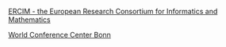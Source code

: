 [ERCIM - the European Research Consortium for Informatics and Mathematics](https://www.ercim.eu)

[ World Conference Center Bonn](http://www.worldccbonn.com/)

